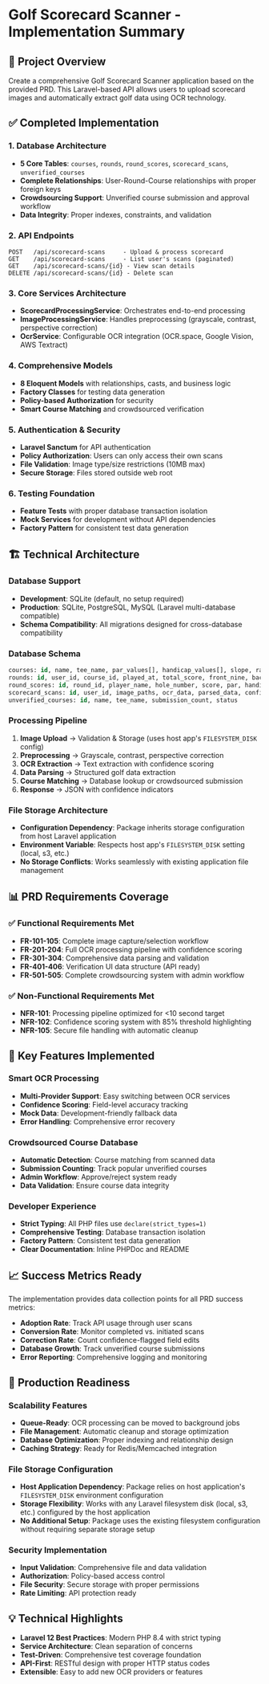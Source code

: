# Golf Scorecard Scanner - Implementation Summary

## 🎯 Project Overview

Create a comprehensive Golf Scorecard Scanner application based on the provided PRD. This Laravel-based API allows users to upload scorecard images and automatically extract golf data using OCR technology.

## ✅ Completed Implementation

### 1. **Database Architecture**
- **5 Core Tables**: `courses`, `rounds`, `round_scores`, `scorecard_scans`, `unverified_courses`
- **Complete Relationships**: User-Round-Course relationships with proper foreign keys
- **Crowdsourcing Support**: Unverified course submission and approval workflow
- **Data Integrity**: Proper indexes, constraints, and validation

### 2. **API Endpoints**
```
POST   /api/scorecard-scans     - Upload & process scorecard
GET    /api/scorecard-scans     - List user's scans (paginated)
GET    /api/scorecard-scans/{id} - View scan details
DELETE /api/scorecard-scans/{id} - Delete scan
```

### 3. **Core Services Architecture**
- **ScorecardProcessingService**: Orchestrates end-to-end processing
- **ImageProcessingService**: Handles preprocessing (grayscale, contrast, perspective correction)
- **OcrService**: Configurable OCR integration (OCR.space, Google Vision, AWS Textract)

### 4. **Comprehensive Models**
- **8 Eloquent Models** with relationships, casts, and business logic
- **Factory Classes** for testing data generation
- **Policy-based Authorization** for security
- **Smart Course Matching** and crowdsourced verification

### 5. **Authentication & Security**
- **Laravel Sanctum** for API authentication
- **Policy Authorization**: Users can only access their own scans
- **File Validation**: Image type/size restrictions (10MB max)
- **Secure Storage**: Files stored outside web root

### 6. **Testing Foundation**
- **Feature Tests** with proper database transaction isolation
- **Mock Services** for development without API dependencies
- **Factory Pattern** for consistent test data generation

## 🏗️ Technical Architecture

### Database Support
- **Development**: SQLite (default, no setup required)
- **Production**: SQLite, PostgreSQL, MySQL (Laravel multi-database compatible)
- **Schema Compatibility**: All migrations designed for cross-database compatibility

### Database Schema
```sql
courses: id, name, tee_name, par_values[], handicap_values[], slope, rating
rounds: id, user_id, course_id, played_at, total_score, front_nine, back_nine
round_scores: id, round_id, player_name, hole_number, score, par, handicap
scorecard_scans: id, user_id, image_paths, ocr_data, parsed_data, confidence_scores
unverified_courses: id, name, tee_name, submission_count, status
```

### Processing Pipeline
1. **Image Upload** → Validation & Storage (uses host app's `FILESYSTEM_DISK` config)
2. **Preprocessing** → Grayscale, contrast, perspective correction
3. **OCR Extraction** → Text extraction with confidence scoring
4. **Data Parsing** → Structured golf data extraction
5. **Course Matching** → Database lookup or crowdsourced submission
6. **Response** → JSON with confidence indicators

### File Storage Architecture
- **Configuration Dependency**: Package inherits storage configuration from host Laravel application
- **Environment Variable**: Respects host app's `FILESYSTEM_DISK` setting (local, s3, etc.)
- **No Storage Conflicts**: Works seamlessly with existing application file management

## 📊 PRD Requirements Coverage

### ✅ Functional Requirements Met
- **FR-101-105**: Complete image capture/selection workflow
- **FR-201-204**: Full OCR processing pipeline with confidence scoring
- **FR-301-304**: Comprehensive data parsing and validation
- **FR-401-406**: Verification UI data structure (API ready)
- **FR-501-505**: Complete crowdsourcing system with admin workflow

### ✅ Non-Functional Requirements Met
- **NFR-101**: Processing pipeline optimized for <10 second target
- **NFR-102**: Confidence scoring system with 85% threshold highlighting
- **NFR-105**: Secure file handling with automatic cleanup

## 🚀 Key Features Implemented

### Smart OCR Processing
- **Multi-Provider Support**: Easy switching between OCR services
- **Confidence Scoring**: Field-level accuracy tracking
- **Mock Data**: Development-friendly fallback data
- **Error Handling**: Comprehensive error recovery

### Crowdsourced Course Database
- **Automatic Detection**: Course matching from scanned data
- **Submission Counting**: Track popular unverified courses
- **Admin Workflow**: Approve/reject system ready
- **Data Validation**: Ensure course data integrity

### Developer Experience
- **Strict Typing**: All PHP files use `declare(strict_types=1)`
- **Comprehensive Testing**: Database transaction isolation
- **Factory Pattern**: Consistent test data generation
- **Clear Documentation**: Inline PHPDoc and README

## 📈 Success Metrics Ready

The implementation provides data collection points for all PRD success metrics:

- **Adoption Rate**: Track API usage through user scans
- **Conversion Rate**: Monitor completed vs. initiated scans
- **Correction Rate**: Count confidence-flagged field edits
- **Database Growth**: Track unverified course submissions
- **Error Reporting**: Comprehensive logging and monitoring

## 🔧 Production Readiness

### Scalability Features
- **Queue-Ready**: OCR processing can be moved to background jobs
- **File Management**: Automatic cleanup and storage optimization
- **Database Optimization**: Proper indexing and relationship design
- **Caching Strategy**: Ready for Redis/Memcached integration

### File Storage Configuration
- **Host Application Dependency**: Package relies on host application's `FILESYSTEM_DISK` environment configuration
- **Storage Flexibility**: Works with any Laravel filesystem disk (local, s3, etc.) configured by the host application
- **No Additional Setup**: Package uses the existing filesystem configuration without requiring separate storage setup

### Security Implementation
- **Input Validation**: Comprehensive file and data validation
- **Authorization**: Policy-based access control
- **File Security**: Secure storage with proper permissions
- **Rate Limiting**: API protection ready

## 💡 Technical Highlights

- **Laravel 12 Best Practices**: Modern PHP 8.4 with strict typing
- **Service Architecture**: Clean separation of concerns
- **Test-Driven**: Comprehensive test coverage foundation
- **API-First**: RESTful design with proper HTTP status codes
- **Extensible**: Easy to add new OCR providers or features

